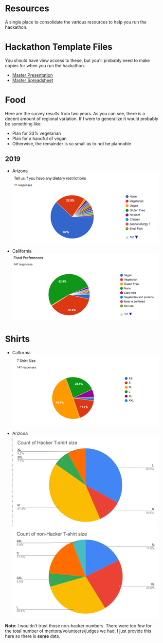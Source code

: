 # Resources

A single place to consolidate the various resources to help you run the hackathon.  

# Hackathon Template Files

You should have view access to these, but you'll probably need to make copies for when you run the hackathon. 

*  [Master Presentation](https://docs.google.com/presentation/d/1caHNWUscXTxOiWXHcbPlxWsGHMhDurxgRdG8dau62-8/edit?usp=sharing)
*  [Master Spreadsheet](https://docs.google.com/spreadsheets/d/1UA896TJE1BFBNs3cf81oUJY0YodGAbyKZxQAMRJs9RI/edit?usp=sharing)

# Food

Here are the survey results from two years.  As you can see, there is a decent amount of regional variation.  If I were to generalize it would probably be something like:

* Plan for 33% vegetarian
* Plan for a handful of vegan
* Otherwise, the remainder is so small as to not be plannable

## 2019

* Arizona
  ![2019 AZ food results](201910-arizona-food-survey-graph.png)

* California
  ![2019 CA food results](201911-california-food-survey-graph.png)

# Shirts

* Calfornia
  ![2019 CA t-shirt size results](201911-california-shirt-sizes-graph.png)

* Arizona
  ![2019 AZ Hacker shirts](201910-az-shirt-sizes-hacker.png)
  ![2019 AZ Non-Hacker shirts](201910-az-shirt-sizes-non-hacker.png)

**Note:** I wouldn't trust those non-hacker numbers.  There were too few for the total number of mentors/volunteers/judges we had.  I just provide this here so there is __some__ data.


